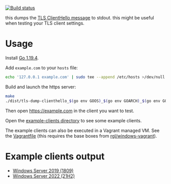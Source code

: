 [![Build status](https://github.com/rgl/tls-dump-clienthello/workflows/Build/badge.svg)](https://github.com/rgl/tls-dump-clienthello/actions?query=workflow%3ABuild)

this dumps the [TLS ClientHello message](https://tools.ietf.org/html/rfc5246#section-7.4.1.2) to stdout. this might be useful when testing your TLS client settings.

# Usage

Install [Go 1.19.4](https://go.dev/dl/).

Add `example.com` to your `hosts` file:

```bash
echo '127.0.0.1 example.com' | sudo tee --append /etc/hosts >/dev/null
```

Build and launch the https server:

```bash
make
./dist/tls-dump-clienthello_$(go env GOOS)_$(go env GOARCH)_$(go env GOAMD64)/tls-dump-clienthello
```

Then open https://example.com in the client you want to test.

Open the [example-clients directory](example-clients) to see some example clients.

The example clients can also be executed in a Vagrant managed VM. See the [Vagrantfile](Vagrantfile) (this requires the base boxes from [rgl/windows-vagrant](https://github.com/rgl/windows-vagrant)).

# Example clients output

* [Windows Server 2019 (1809)](example-clients-output-windows-server-2019-1809.md)
* [Windows Server 2022 (21H2)](example-clients-output-windows-server-2022-21h2.md)
